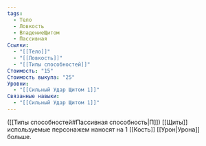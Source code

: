 ```yaml
---
tags:
  - Тело
  - Ловкость
  - ВладениеЩитом
  - Пассивная
Ссылки:
  - "[[Тело]]"
  - "[[Ловкость]]"
  - "[[Типы способностей]]"
Стоимость: "15"
Стоимость выкупа: "25"
Уровни:
  - "[[Сильный Удар Щитом 1]]"
Связанные навыки:
  - "[[Сильный Удар Щитом 1]]"
---
```

([[Типы способностей#Пассивная способность|П]]) [[Щиты]] используемые персонажем наносят на 1 [[Кость]] [[Урон|Урона]] больше.
